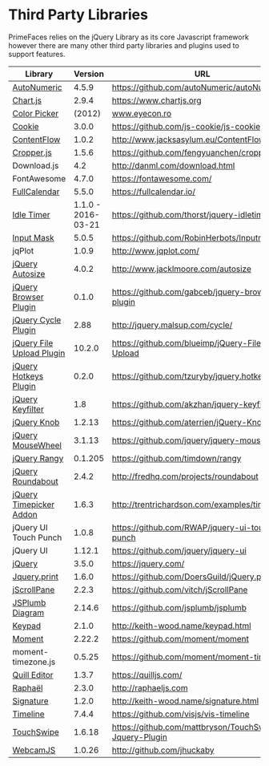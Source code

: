 # Third Party Libraries

PrimeFaces relies on the jQuery Library as its core Javascript framework however there
are many other third party libraries and plugins used to support features. 

| Library | Version | URL |
| --- | --- | --- |
| [AutoNumeric](../jsdocs/classes/autonumeric.html) | 4.5.9 | https://github.com/autoNumeric/autoNumeric |
| [Chart.js](../jsdocs/classes/chart.html) | 2.9.4 | https://www.chartjs.org |
| [Color Picker](../jsdocs/modules/jquery.html#colorpicker) | (2012) | www.eyecon.ro |
| [Cookie](../jsdocs/modules/cookies.html) | 3.0.0 | https://github.com/js-cookie/js-cookie |
| [ContentFlow](../jsdocs/classes/contentflow.html) | 1.0.2 | http://www.jacksasylum.eu/ContentFlow |
| [Cropper.js](../jsdocs/modules/jquery.html#cropper) | 1.5.6 | https://github.com/fengyuanchen/cropperjs |
| Download.js | 4.2 | http://danml.com/download.html |
| FontAwesome | 4.7.0 | https://fontawesome.com/ |
| [FullCalendar](../jsdocs/modules/__fullcalendar_core_calendar_.html) | 5.5.0 | https://fullcalendar.io/ |
| [Idle Timer](../jsdocs/modules/jquery.html#idletimer) | 1.1.0 - 2016-03-21 | https://github.com/thorst/jquery-idletimer |
| [Input Mask](../jsdocs/modules/inputmask.html) | 5.0.5 | https://github.com/RobinHerbots/Inputmask |
| jqPlot | 1.0.9 | http://www.jqplot.com/ |
| [jQuery Autosize](../jsdocs/modules/autosize.html) | 4.0.2 | http://www.jacklmoore.com/autosize |
| [jQuery Browser Plugin](../jsdocs/interfaces/jquerystatic.html#browser)  | 0.1.0 | https://github.com/gabceb/jquery-browser-plugin |
| [jQuery Cycle Plugin](../jsdocs/modules/jquery.html#cycle) | 2.88 |  http://jquery.malsup.com/cycle/ |
| [jQuery File Upload Plugin](../jsdocs/interfaces/jqueryfileupload.fileupload.html) | 10.2.0 | https://github.com/blueimp/jQuery-File-Upload |
| [jQuery Hotkeys Plugin](../jsdocs/interfaces/jquerystatic.html#hotkeys) | 0.2.0 | https://github.com/tzuryby/jquery.hotkeys |
| [jQuery Keyfilter](../jsdocs/modules/jquery.html#keyfilter) | 1.8 | https://github.com/akzhan/jquery-keyfilter |
| [jQuery Knob](../jsdocs/modules/jquery.html#knob) | 1.2.13 | https://github.com/aterrien/jQuery-Knob |
| [jQuery MouseWheel](../jsdocs/modules/jquery.html#mousewheel) | 3.1.13 | https://github.com/jquery/jquery-mousewheel |
| [jQuery Rangy](../jsdocs/modules/jqueryrangy.html) | 0.1.205 | https://github.com/timdown/rangy |
| [jQuery Roundabout](../jsdocs/modules/jquery.html#roundabout) | 2.4.2 | http://fredhq.com/projects/roundabout |
| [jQuery Timepicker Addon](../jsdocs/modules/jquery.html#datepicker-1) | 1.6.3 | http://trentrichardson.com/examples/timepicker |
| jQuery UI Touch Punch | 1.0.8 | https://github.com/RWAP/jquery-ui-touch-punch |
| jQuery UI | 1.12.1 | https://github.com/jquery/jquery-ui |
| [jQuery](../jsdocs/modules/jquery.html) | 3.5.0 | https://jquery.com/ |
| [Jquery.print](../jsdocs/modules/jquery.html#print) | 1.6.0 | https://github.com/DoersGuild/jQuery.print |
| [jScrollPane](../jsdocs/modules/jquery.html#jscrollpane) | 2.2.3 | https://github.com/vitch/jScrollPane |
| [JSPlumb Diagram](../jsdocs/globals.html#jsplumb) | 2.14.6 | https://github.com/jsplumb/jsplumb |
| [Keypad](../jsdocs/modules/jquery.html#keypad) | 2.1.0 | http://keith-wood.name/keypad.html |
| [Moment](../jsdocs/modules/moment.html) | 2.22.2 | https://github.com/moment/moment |
| moment-timezone.js | 0.5.25 | https://github.com/moment/moment-timezone |
| [Quill Editor](../jsdocs/classes/quill.html) | 1.3.7 | https://quilljs.com/ |
| [Raphaël](../jsdocs/interfaces/raphaelstatic.html) | 2.3.0 | http://raphaeljs.com |
| [Signature](../jsdocs/modules/jquery.html#signature) | 1.2.0 | http://keith-wood.name/signature.html |
| [Timeline](../jsdocs/classes/timeline.html) | 7.4.4 | https://github.com/visjs/vis-timeline |
| [TouchSwipe](../jsdocs/modules/jquery.html#swipe) | 1.6.18 | https://github.com/mattbryson/TouchSwipe-Jquery-Plugin |
| [WebcamJS](../jsdocs/modules/webcam.html) | 1.0.26 | http://github.com/jhuckaby |
